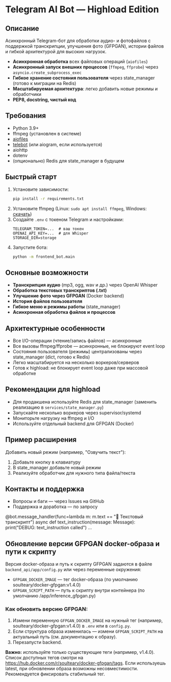 # Telegram AI Bot — Highload Edition

## Описание

Асинхронный Telegram-бот для обработки аудио- и фотофайлов с поддержкой транскрипции, улучшения фото (GFPGAN), истории файлов и гибкой архитектурой для высоких нагрузок.

- **Асинхронная обработка** всех файловых операций (`aiofiles`)
- **Асинхронный запуск внешних процессов** (`ffmpeg`, `ffprobe`) через `asyncio.create_subprocess_exec`
- **Гибкое хранение состояния пользователя** через state_manager (готово к миграции на Redis)
- **Масштабируемая архитектура**: легко добавить новые режимы и обработчики
- **PEP8, docstring, чистый код**

## Требования

- Python 3.9+
- ffmpeg (установлен в системе)
- [aiofiles](https://pypi.org/project/aiofiles/)
- [telebot](https://pypi.org/project/pyTelegramBotAPI/) (или aiogram, если используется)
- aiohttp
- dotenv
- (опционально) Redis для state_manager в будущем

## Быстрый старт

1. Установите зависимости:
   ```bash
   pip install -r requirements.txt
   ```
2. Установите ffmpeg (Linux: `sudo apt install ffmpeg`, Windows: [скачать](https://ffmpeg.org/download.html))
3. Создайте `.env` с токеном Telegram и настройками:
   ```env
   TELEGRAM_TOKEN=...  # ваш токен
   OPENAI_API_KEY=...  # для Whisper
   STORAGE_DIR=storage
   ```
4. Запустите бота:
   ```bash
   python -m frontend_bot.main
   ```

## Основные возможности

- **Транскрипция аудио** (mp3, ogg, wav и др.) через OpenAI Whisper
- **Обработка текстовых транскриптов (.txt)**
- **Улучшение фото через GFPGAN** (Docker backend)
- **История файлов пользователя**
- **Гибкое меню и режимы работы** (state_manager)
- **Асинхронная обработка файлов и процессов**

## Архитектурные особенности

- Все I/O-операции (чтение/запись файлов) — асинхронные
- Все вызовы ffmpeg/ffprobe — асинхронные, не блокируют event loop
- Состояния пользователя (режимы) централизованы через state_manager (dict, готово к Redis)
- Легко масштабируется на несколько воркеров/серверов
- Готов к highload: не блокирует event loop даже при массовой обработке

## Рекомендации для highload

- Для продакшена используйте Redis для state_manager (заменить реализацию в `services/state_manager.py`)
- Запускайте несколько воркеров через supervisor/systemd
- Мониторьте нагрузку на ffmpeg и I/O
- Используйте отдельный backend для GFPGAN (Docker)

## Пример расширения

Добавить новый режим (например, "Озвучить текст"):
1. Добавьте кнопку в клавиатуру
2. В state_manager добавьте новый режим
3. Реализуйте обработчик для нужного типа файла/текста

## Контакты и поддержка

- Вопросы и баги — через Issues на GitHub
- Поддержка и доработка — по запросу 

@bot.message_handler(func=lambda m: m.text == "📄 Текстовый транскрипт")
async def text_instruction(message: Message):
    print("DEBUG: text_instruction called")
    ... 

## Обновление версии GFPGAN docker-образа и пути к скрипту

Версия docker-образа и путь к скрипту GFPGAN задаются в файле `backend_api/app/config.py` или через переменные окружения:

- `GFPGAN_DOCKER_IMAGE` — тег docker-образа (по умолчанию soulteary/docker-gfpgan:v1.4.0)
- `GFPGAN_SCRIPT_PATH` — путь к скрипту внутри контейнера (по умолчанию /app/inference_gfpgan.py)

### Как обновить версию GFPGAN:
1. Измени переменную `GFPGAN_DOCKER_IMAGE` на нужный тег (например, soulteary/docker-gfpgan:v1.4.0) в `.env` или в `config.py`.
2. Если структура образа изменилась — измени `GFPGAN_SCRIPT_PATH` на актуальный путь (см. документацию к образу).
3. Перезапусти backend.

**Важно:** используйте только существующие теги (например, v1.4.0). Список доступных тегов смотри на https://hub.docker.com/r/soulteary/docker-gfpgan/tags. Если используешь latest, при обновлении образа возможны несовместимости. Рекомендуется фиксировать стабильный тег. 
